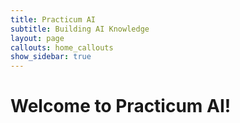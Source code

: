 ```yaml
---
title: Practicum AI
subtitle: Building AI Knowledge
layout: page
callouts: home_callouts
show_sidebar: true
---
```


# Welcome to Practicum AI!
